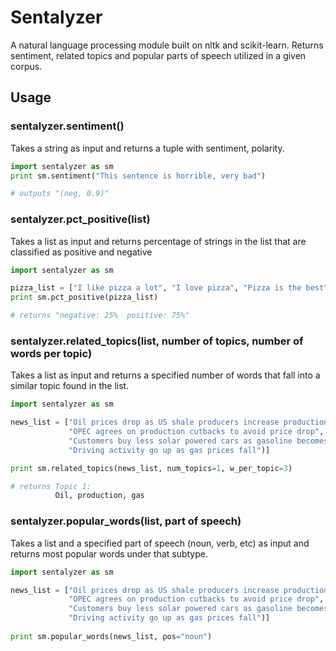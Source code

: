 # Sentalyzer

A natural language processing module built on nltk and scikit-learn. Returns sentiment, related topics and popular parts of speech utilized in a given corpus. 

## Usage

### sentalyzer.sentiment() 

Takes a string as input and returns a tuple with sentiment, polarity.

```python
import sentalyzer as sm
print sm.sentiment("This sentence is horrible, very bad")

# outputs "(neg, 0.9)"
```

### sentalyzer.pct_positive(list)

Takes a list as input and returns percentage of strings in the list that are classified as positive and negative

```python
import sentalyzer as sm

pizza_list = ["I like pizza a lot", "I love pizza", "Pizza is the best", "I dislike pizza"]
print sm.pct_positive(pizza_list)

# returns "negative: 25%  positive: 75%"
```

### sentalyzer.related_topics(list, number of topics, number of words per topic)

Takes a list as input and returns a specified number of words that fall into a similar topic found in the list.

```python
import sentalyzer as sm

news_list = ["Oil prices drop as US shale producers increase production", 
             "OPEC agrees on production cutbacks to avoid price drop",
             "Customers buy less solar powered cars as gasoline becomes cheaper",
             "Driving activity go up as gas prices fall")]

print sm.related_topics(news_list, num_topics=1, w_per_topic=3)

# returns Topic 1:
          Oil, production, gas    
```          

### sentalyzer.popular_words(list, part of speech)

Takes a list and a specified part of speech (noun, verb, etc) as input and returns most popular words under that subtype.

```python
import sentalyzer as sm

news_list = ["Oil prices drop as US shale producers increase production",
             "OPEC agrees on production cutbacks to avoid price drop",
             "Customers buy less solar powered cars as gasoline becomes cheaper",
             "Driving activity go up as gas prices fall")]
             
print sm.popular_words(news_list, pos="noun")
```


